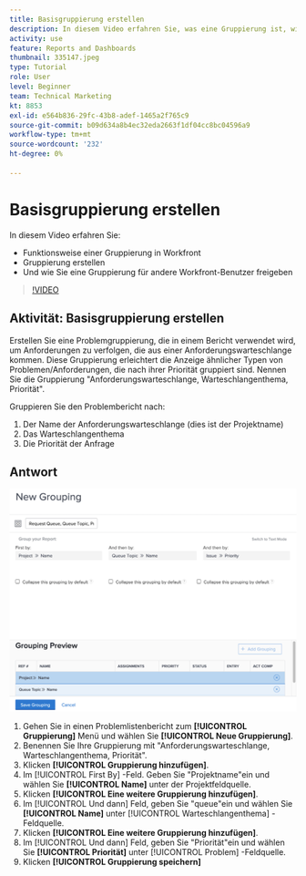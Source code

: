 ```yaml
---
title: Basisgruppierung erstellen
description: In diesem Video erfahren Sie, was eine Gruppierung ist, wie eine Gruppierung erstellt wird und wie eine Gruppierung mit anderen Benutzern in [!DNL  Workfront].
activity: use
feature: Reports and Dashboards
thumbnail: 335147.jpeg
type: Tutorial
role: User
level: Beginner
team: Technical Marketing
kt: 8853
exl-id: e564b836-29fc-43b8-adef-1465a2f765c9
source-git-commit: b09d634a8b4ec32eda2663f1df04cc8bc04596a9
workflow-type: tm+mt
source-wordcount: '232'
ht-degree: 0%

---
```


# Basisgruppierung erstellen

In diesem Video erfahren Sie:

* Funktionsweise einer Gruppierung in Workfront
* Gruppierung erstellen
* Und wie Sie eine Gruppierung für andere Workfront-Benutzer freigeben

>[!VIDEO](https://video.tv.adobe.com/v/335147/?quality=12)

## Aktivität: Basisgruppierung erstellen

Erstellen Sie eine Problemgruppierung, die in einem Bericht verwendet wird, um Anforderungen zu verfolgen, die aus einer Anforderungswarteschlange kommen. Diese Gruppierung erleichtert die Anzeige ähnlicher Typen von Problemen/Anforderungen, die nach ihrer Priorität gruppiert sind. Nennen Sie die Gruppierung &quot;Anforderungswarteschlange, Warteschlangenthema, Priorität&quot;.

Gruppieren Sie den Problembericht nach:

1. Der Name der Anforderungswarteschlange (dies ist der Projektname)
1. Das Warteschlangenthema
1. Die Priorität der Anfrage

## Antwort

![Bild des Bildschirms zur Erstellung einer neuen Gruppierung](assets/grouping-exercise.png)

1. Gehen Sie in einen Problemlistenbericht zum **[!UICONTROL Gruppierung]** Menü und wählen Sie **[!UICONTROL Neue Gruppierung]**.
1. Benennen Sie Ihre Gruppierung mit &quot;Anforderungswarteschlange, Warteschlangenthema, Priorität&quot;.
1. Klicken **[!UICONTROL Gruppierung hinzufügen]**.
1. Im [!UICONTROL First By] -Feld. Geben Sie &quot;Projektname&quot;ein und wählen Sie **[!UICONTROL Name]** unter der Projektfeldquelle.
1. Klicken **[!UICONTROL Eine weitere Gruppierung hinzufügen]**.
1. Im [!UICONTROL Und dann] Feld, geben Sie &quot;queue&quot;ein und wählen Sie **[!UICONTROL Name]** unter [!UICONTROL Warteschlangenthema] -Feldquelle.
1. Klicken **[!UICONTROL Eine weitere Gruppierung hinzufügen]**.
1. Im [!UICONTROL Und dann] Feld, geben Sie &quot;Priorität&quot;ein und wählen Sie **[!UICONTROL Priorität]** unter [!UICONTROL Problem] -Feldquelle.
1. Klicken **[!UICONTROL Gruppierung speichern]**
